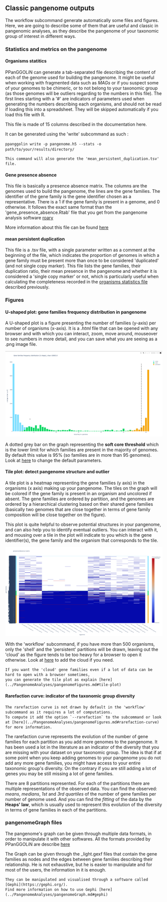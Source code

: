 ## Classic pangenome outputs

The workflow subcommand generate automatically some files and figures. 
Here, we are going to describe some of them that are useful and classic in pangenomic analyses, 
as they describe the pangenome of your taxonomic group of interest in different ways.

### Statistics and metrics on the pangenome
#### Organisms statitics

[//]: # (TODO change this subsection after merge of split_write)

PPanGGOLiN can generate a tab-separated file describing the content of each of the genome used for building the pangenome.
It might be useful when working with fragmented data such as *MAGs* or if you suspect some of your genomes to be chimeric,
or to not belong to your taxonomic group (as those genomes will be outliers regarding to the numbers in this file).
The first lines starting with a '#' are indicators of parameters used when generating the numbers describing each organisms, and should not be read if loading this into a spreadsheet. They will be skipped automatically if you load this file with R.

This file is made of 15 columns described in the documentation here.

It can be generated using the 'write' subcommand as such : 

`ppanggolin write -p pangenome.h5 --stats -o path/to/your/results/directory/`

```{note}
This command will also generate the 'mean_persistent_duplication.tsv' file.
```

#### Gene presence absence

This file is basically a presence absence matrix. 
The columns are the genomes used to build the pangenome, the lines are the gene families. 
The identifier of the gene family is the gene identifier chosen as a representative. 
There is a 1 if the gene family is present in a genome, and 0 otherwise.
It follows the exact same format than the 'gene_presence_absence.Rtab' file that you get from the pangenome analysis software [roary](https://sanger-pathogens.github.io/Roary/)

More information about this file can be found [here](../PangenomeAnalyses/pangenomeStat.md#gene-presenceabsence)

#### mean persistent duplication
This file is a .tsv file, with a single parameter written as a comment at the beginning of the file, 
which indicates the proportion of genomes in which a gene family must be present more than once to be considered 'duplicated' (and not single copy marker). 
This file lists the gene families, their duplication ratio, their mean presence in the pangenome and whether it is considered a 'single copy marker' or not, 
which is particularly useful when calculating the completeness recorded in the [organisms statistics file](#organisms-statitics) described previously.

### Figures
#### U-shaped plot:  gene families frequency distribution in pangenome

A U-shaped plot is a figure presenting the number of families (y-axis) per number of organisms (x-axis). 
It is a _.html_ file that can be opened with any browser and with which you can interact, zoom, move around, 
mouseover to see numbers in more detail, and you can save what you are seeing as a .png image file.

![U-shaped plot _B.japonicum_](../../_static/tutorial/U-shape.gif)

A dotted grey bar on the graph representing the **soft core threshold** which is the lower limit for which families are present in the majority of genomes. By default this value is 95% (so families are in more than 95 genomes).
Look at [here](../PangenomeAnalyses/pangenomeFigures.md#u-shape-plot) to change the default parameters.


#### Tile plot: detect pangenome structure and outlier
A tile plot is a heatmap representing the gene families (y axis) in the organisms (x axis) making up your pangenome. 
The tiles on the graph will be colored if the gene family is present in an organism and uncolored if absent. 
The gene families are ordered by partition, and the genomes are ordered by a hierarchical clustering based on their shared gene families (basically two genomes that are close together in terms of gene family composition will be close together on the figure).

This plot is quite helpful to observe potential structures in your pangenome, and can also help you to identify eventual outliers.
You can interact with it, and mousing over a tile in the plot will indicate to you which is the gene identifier(s),
the gene family and the organism that corresponds to the tile.

![tile_plot](../../_static/tutorial/tile_plot.png)

[//]: # (TODO Explain the bar on the right side)

With the 'workflow' subcommand, if you have more than 500 organisms, only the 'shell' and the 'persistent' partitions will be drawn, leaving out the 'cloud' as the figure tends to be too heavy for a browser to open it otherwise. Look at [here](../PangenomeAnalyses/pangenomeFigures.md#tile-plot) to add the cloud if you need.

```{note}
If you want the 'cloud' gene families even if a lot of data can be hard to open with a browser sometimes,
you can generate the tile plot as explain [here](../PangenomeAnalyses/pangenomeFigures.md#tile-plot)
```

#### Rarefaction curve: indicator of the taxonomic group diversity

```{note}
The rarefaction curve is not drawn by default in the 'workflow' subcommand as it requires a lot of computations. 
To compute it add the option `--rarefaction` to the subcommand or look at [here](../PangenomeAnalyses/pangenomeFigures.md#rarefaction-curve) for more information. 
```
The rarefaction curve represents the evolution of the number of gene families for each partition as you add more genomes to the pangenome.
It has been used a lot in the literature as an indicator of the diversity that you are missing with your dataset on your taxonomic group.
The idea is that if at some point when you keep adding genomes to your pangenome you do not add any more gene families,
you might have access to your entire taxonomic group's diversity.
On the contrary if you are still adding a lot of genes you may be still missing a lot of gene families.

There are 8 partitions represented. For each of the partitions there are multiple representations of the observed data.
You can find the observed: *means*, *medians*, *1st* and *3rd quartiles* of the number of gene families per number of genome used. 
And you can find the *fitting* of the data by the **Heaps' law**, which is usually used to represent this evolution of the diversity in terms of gene families in each of the partitions.

### pangenomeGraph files
The pangenome's graph can be given through multiple data formats, in order to manipulate it with other softwares.
All the formats provided by PPanGGOLiN are describe [here](../PangenomeAnalyses/pangenomeGraph.md#pangenome-graph-output)


The Graph can be given through the _light.gexf files that contain the gene families as nodes and the edges between gene families describing their relationship. He is not exhaustive, but he is easier to manipulate and for most of the users, the information in it is enough.

```{note}
They can be manipulated and visualised through a software called [Gephi](https://gephi.org/). 
Find more information on how to use Gephi [here](../PangenomeAnalyses/pangenomeGraph.md#gephi)
```

